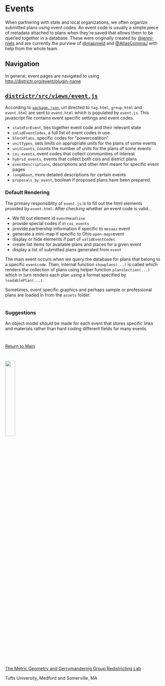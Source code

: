 # Events

When partnering with state and local organizations, we often organize
submitted plans using event codes. An event code is usually a simple
piece of metadata attached to plans when they're saved that allows them
to be queried together in a database. These were originally created
by [@jenni-niels] and are currently the purview of [@mapmeld] and
[@AtlasCommaJ] with help from the whole team.

## Navigation

In general, event pages are navigated to using
http://districtr.org/event/plugin-name

## [`districtr/src/views/event.js`]

According to [`package.json`], url directed to `tag.html`, `group.html`
and `event.html` are sent to `event.html` which is populated by
`event.js`. This javascript file contains event specific settings and
event codes.

- `stateForEvent`, ties together event code and their relevant state
- `validEventCodes`, a full list of event codes in use
- `blockPlans`, specific codes for "powercoalition" 
- `unitTypes`, sets limits on appropriate units for the plans of some
events
- `unitCounts`, counts the number of units for the plans of some events
- `coi_events`, event codes that collect communities of interest
- `hybrid_events`, events that collect both cois and district plans
- `eventDescriptions`, descriptions and other html meant for specific
event pages
- `longAbout`, more detailed descriptions for certain events
- `proposals_by_event`, boolean if proposed plans have been prepared.

### Default Rendering

The primary responsiblity of `event.js` is to fill out the html elements
provided by `event.html`. After checking whether an event code is
valid...

- We fill out element id `eventHeadline`
- provide special codes if in `coi_events`
- provide partnership information if specific to `mesaaz` event
- generate a mini-map if specific to Ohio `open-maps`event
- display or hide elements if part of `validEventCodes`
- create list items for available plans and places for a given event
- display a list of submitted plans generated from `event`

The main event occurs when we query the database for plans that belong
to a specific `eventcode`. Then, internal function `showplans(...)` is
called which renders the collection of plans using helper function
`plansSection(...)` which in turn renders each plan using a format
specified by `loadablePlan(...)`.

Sometimes, event specific graphics and perhaps sample or professional
plans are loaded in from the `assets` folder.

# #

### Suggestions

An object model should be made for each event that stores specific links
and materials rather than hard coding different fields for many events.

# # 

[Return to Main](../README.md)

[@maxhully]: http://github.com/maxhully
[@mapmeld]: http://github.com/mapmeld
[@AtlasCommaJ]: http://github.com/AtlasCommaJ
[@jenni-niels]: http://github.com/jenni-niels


[`package.json`]: ../09deployment/package.md
[`districtr/src/views/event.js`]: ../../districtr/src/views/event.js

# #

<img src="../../assets/mggg.svg" width=25%>

[The Metric Geometry and Gerrymandering Group Redistricting Lab](http://mggg.org)

Tufts University, Medford and Somerville, MA